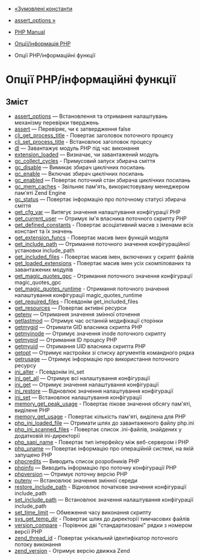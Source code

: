 - [«Зумовлені константи](info.constants.md)
- [assert_options »](function.assert-options.md)

- [PHP Manual](index.md)
- [Опції/інформація PHP](book.info.md)
- Опції PHP/інформаційні функції

# Опції PHP/інформаційні функції

## Зміст

- [assert_options](function.assert-options.md) — Встановлення та
отримання налаштувань механізму перевірки тверджень
- [assert](function.assert.md) — Перевіряє, чи є затвердження
false
- [cli_get_process_title](function.cli-get-process-title.md) -
Повертає заголовок поточного процесу
- [cli_set_process_title](function.cli-set-process-title.md) -
Встановлює заголовок процесу
- [dl](function.dl.md) — Завантажує модуль PHP під час виконання
- [extension_loaded](function.extension-loaded.md) — Визначає,
чи завантажений модуль
- [gc_collect_cycles](function.gc-collect-cycles.md) -
Примусовий запуск збирача сміття
- [gc_disable](function.gc-disable.md) — Вимикає збирач
циклічних посилань
- [gc_enable](function.gc-enable.md) — Включає збирач циклічних
посилань
- [gc_enabled](function.gc-enabled.md) — Повертає поточний
стан збирача циклічних посилань
- [gc_mem_caches](function.gc-mem-caches.md) - Звільняє пам'ять,
використовувану менеджером пам'яті Zend Engine
- [gc_status](function.gc-status.md) — Повертає інформацію про
поточному статусі збирача сміття
- [get_cfg_var](function.get-cfg-var.md) — Витягує значення
налаштування конфігурації PHP
- [get_current_user](function.get-current-user.md) — Отримує ім'я
власника поточного скрипту PHP
- [get_defined_constants](function.get-defined-constants.md) -
Повертає асоціативний масив з іменами всіх констант та їх
значень
- [get_extension_funcs](function.get-extension-funcs.md) -
Повертає масив імен функцій модуля
- [get_include_path](function.get-include-path.md) — Отримання
поточного значення конфігураційної установки include_path
- [get_included_files](function.get-included-files.md) - Повертає
масив імен, включених у скрипт файлів
- [get_loaded_extensions](function.get-loaded-extensions.md) -
Повертає масив імен усіх скомпілованих та завантажених модулів
- [get_magic_quotes_gpc](function.get-magic-quotes-gpc.md) -
Отримання поточного значення конфігурації magic_quotes_gpc
- [get_magic_quotes_runtime](function.get-magic-quotes-runtime.md) -
Отримання поточного значення налаштування конфігурації
magic_quotes_runtime
- [get_required_files](function.get-required-files.md) - Псевдонім
get_included_files
- [get_resources](function.get-resources.md) — Повертає активні
ресурси
- [getenv](function.getenv.md) — Отримання значення змінної
оточення
- [getlastmod](function.getlastmod.md) — Отримує час останній
модифікації сторінки
- [getmygid](function.getmygid.md) — Отримати GID власника скрипта
PHP
- [getmyinode](function.getmyinode.md) — Отримує значення inode
поточного скрипту
- [getmypid](function.getmypid.md) — Отримання ID процесу PHP
- [getmyuid](function.getmyuid.md) — Отримання UID власника скрипта
PHP
- [getopt](function.getopt.md) — Отримує настройки зі списку
аргументів командного рядка
- [getrusage](function.getrusage.md) — Отримує інформацію про
використання поточного ресурсу
- [ini_alter](function.ini-alter.md) - Псевдонім ini_set
- [ini_get_all](function.ini-get-all.md) — Отримує всі налаштування
конфігурації
- [ini_get](function.ini-get.md) — Отримує значення налаштування
конфігурації
- [ini_restore](function.ini-restore.md) — Відновлює значення
налаштування конфігурації
- [ini_set](function.ini-set.md) — Встановлює налаштування
конфігурації
- [memory_get_peak_usage](function.memory-get-peak-usage.md) -
Повертає пікове значення обсягу пам'яті, виділене PHP
- [memory_get_usage](function.memory-get-usage.md) - Повертає
кількість пам'яті, виділена для PHP
- [php_ini_loaded_file](function.php-ini-loaded-file.md) — Отримати
шлях до завантаженого файлу php.ini
- [php_ini_scanned_files](function.php-ini-scanned-files.md) -
Повертає список .ini-файлів, знайдених у додатковій
ini-директорії
- [php_sapi_name](function.php-sapi-name.md) - Повертає тип
інтерфейсу між веб-сервером і PHP
- [php_uname](function.php-uname.md) — Повертає інформацію про
операційній системі, на якій запущено PHP
- [phpcredits](function.phpcredits.md) — Виводить список
розробників PHP
- [phpinfo](function.phpinfo.md) — Виводить інформацію про поточну
конфігурації PHP
- [phpversion](function.phpversion.md) — Отримує поточну версію PHP
- [putenv](function.putenv.md) — Встановлює значення змінної
середи
- [restore_include_path](function.restore-include-path.md) -
Відновлює початкове значення конфігурації
include_path
- [set_include_path](function.set-include-path.md) — Встановлює
значення налаштування конфігурації include_path
- [set_time_limit](function.set-time-limit.md) — Обмеження часу
виконання скрипту
- [sys_get_temp_dir](function.sys-get-temp-dir.md) - Повертає шлях
до директорії тимчасових файлів
- [version_compare](function.version-compare.md) - Порівнює дві
"стандартизовані" рядки з номером версії PHP
- [zend_thread_id](function.zend-thread-id.md) - Повертає
унікальний ідентифікатор поточного потоку виконання
- [zend_version](function.zend-version.md) - Отримує версію движка
Zend
